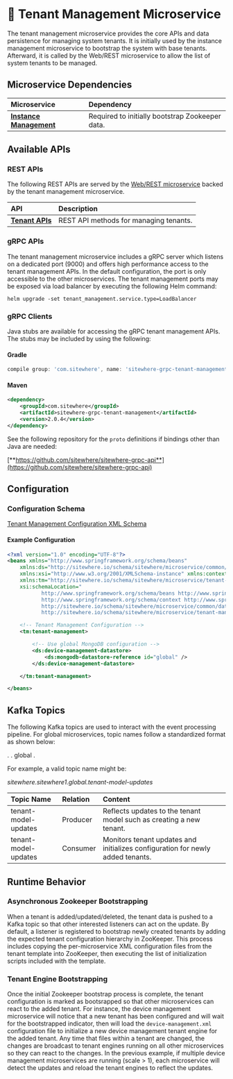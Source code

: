 # :book: Tenant Management Microservice

<Seo/>

<MicroserviceBadge text="Global Microservice" type="global"/>
The tenant management microservice provides the core APIs and data persistence for
managing system tenants. It is initially used by the instance management microservice
to bootstrap the system with base tenants. Afterward, it is called by the Web/REST
microservice to allow the list of system tenants to be managed.

## Microservice Dependencies

| Microservice                                       | Dependency                                      |
| :------------------------------------------------- | :---------------------------------------------- |
| **[Instance Management](../instance-management/)** | Required to initially bootstrap Zookeeper data. |

## Available APIs

### REST APIs

The following REST APIs are served by the [Web/REST microservice](../web-rest/) backed by the tenant
management microservice.

| API                                                                 | Description                            |
| :------------------------------------------------------------------ | :------------------------------------- |
| [**Tenant APIs**](http://sitewhere.io/docs/2.1.0/api2/#tag/tenants) | REST API methods for managing tenants. |

### gRPC APIs

The tenant management microservice includes a gRPC server which listens on a dedicated port
(9000) and offers high performance access to the tenant management APIs. In the default
configuration, the port is only accessible to the other microservices. The tenant management
ports may be exposed via load balancer by executing the following Helm command:

`helm upgrade -set tenant_management.service.type=LoadBalancer`

### gRPC Clients

Java stubs are available for accessing the gRPC tenant management APIs. The stubs
may be included by using the following:

#### Gradle

```groovy
compile group: 'com.sitewhere', name: 'sitewhere-grpc-tenant-management', version: '2.0.4'
```

#### Maven

```xml
<dependency>
    <groupId>com.sitewhere</groupId>
    <artifactId>sitewhere-grpc-tenant-management</artifactId>
    <version>2.0.4</version>
</dependency>
```

See the following repository for
the `proto` definitions if bindings other than Java are needed:

[**https://github.com/sitewhere/sitewhere-grpc-api**](https://github.com/sitewhere/sitewhere-grpc-api)

## Configuration

### Configuration Schema

[Tenant Management Configuration XML Schema](https://sitewhere.io/schema/sitewhere/microservice/tenant-management/current/tenant-management.xsd)

#### Example Configuration

```xml
<?xml version="1.0" encoding="UTF-8"?>
<beans xmlns="http://www.springframework.org/schema/beans"
	xmlns:ds="http://sitewhere.io/schema/sitewhere/microservice/common/datastore"
	xmlns:xsi="http://www.w3.org/2001/XMLSchema-instance" xmlns:context="http://www.springframework.org/schema/context"
	xmlns:tm="http://sitewhere.io/schema/sitewhere/microservice/tenant-management"
	xsi:schemaLocation="
           http://www.springframework.org/schema/beans http://www.springframework.org/schema/beans/spring-beans-3.1.xsd
           http://www.springframework.org/schema/context http://www.springframework.org/schema/context/spring-context-3.1.xsd
           http://sitewhere.io/schema/sitewhere/microservice/common/datastore http://sitewhere.io/schema/sitewhere/microservice/common/current/datastore-common.xsd
           http://sitewhere.io/schema/sitewhere/microservice/tenant-management http://sitewhere.io/schema/sitewhere/microservice/tenant-management/current/tenant-management.xsd">

	<!-- Tenant Management Configuration -->
	<tm:tenant-management>

		<!-- Use global MongoDB configuration -->
		<ds:device-management-datastore>
			<ds:mongodb-datastore-reference id="global" />
		</ds:device-management-datastore>

	</tm:tenant-management>

</beans>
```

## Kafka Topics

The following Kafka topics are used to interact with the event processing pipeline.
For global microservices, topic names follow a standardized format as shown below:

<MicroserviceBadge text="Product Id" type="global"/>. <MicroserviceBadge text="Instance Id" type="global"/>. global . <MicroserviceBadge text="Topic Name" type="global"/>

For example, a valid topic name might be:

_sitewhere.sitewhere1.global.tenant-model-updates_

| Topic Name           | Relation | Content                                                                        |
| :------------------- | :------- | :----------------------------------------------------------------------------- |
| tenant-model-updates | Producer | Reflects updates to the tenant model such as creating a new tenant.            |
| tenant-model-updates | Consumer | Monitors tenant updates and initializes configuration for newly added tenants. |

## Runtime Behavior

### Asynchronous Zookeeper Bootstrapping

When a tenant is added/updated/deleted, the tenant data is pushed to a Kafka topic
so that other interested listeners can act on the update. By default, a listener is
registered to bootstrap newly created tenants by adding the expected tenant configuration
hierarchy in ZooKeeper. This process includes copying the per-microservice XML configuration
files from the tenant template into ZooKeeper, then executing the list of initialization
scripts included with the template.

### Tenant Engine Bootstrapping

Once the initial Zookeeper bootstrap process is complete, the tenant configuration
is marked as bootsrapped so that other microservices can react to the added tenant. For
instance, the device management microservice will notice that a new tenant has been configured
and will wait for the bootstrapped indicator, then will load the `device-management.xml`
configuration file to initialize a new device management tenant engine for the added tenant.
Any time that files within a tenant are changed, the changes are broadcast to tenant engines
running on all other microservices so they can react to the changes. In the previous example,
if multiple device management microservices are running (scale > 1), each microservice will
detect the updates and reload the tenant engines to reflect the updates.

